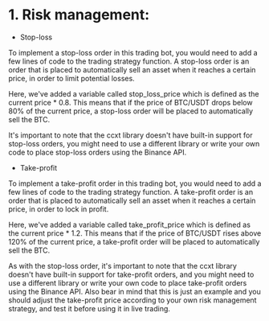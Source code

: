 # 1. Risk management:

- Stop-loss

To implement a stop-loss order in this trading bot, you would need to add a few lines of code to the trading strategy function. A stop-loss order is an order that is placed to automatically sell an asset when it reaches a certain price, in order to limit potential losses.

Here, we've added a variable called stop_loss_price which is defined as the current price * 0.8. This means that if the price of BTC/USDT drops below 80% of the current price, a stop-loss order will be placed to automatically sell the BTC.

It's important to note that the ccxt library doesn't have built-in support for stop-loss orders, you might need to use a different library or write your own code to place stop-loss orders using the Binance API.

- Take-profit

To implement a take-profit order in this trading bot, you would need to add a few lines of code to the trading strategy function. A take-profit order is an order that is placed to automatically sell an asset when it reaches a certain price, in order to lock in profit.

Here, we've added a variable called take_profit_price which is defined as the current price * 1.2. This means that if the price of BTC/USDT rises above 120% of the current price, a take-profit order will be placed to automatically sell the BTC.

As with the stop-loss order, it's important to note that the ccxt library doesn't have built-in support for take-profit orders, and you might need to use a different library or write your own code to place take-profit orders using the Binance API.
Also bear in mind that this is just an example and you should adjust the take-profit price according to your own risk management strategy, and test it before using it in live trading.
